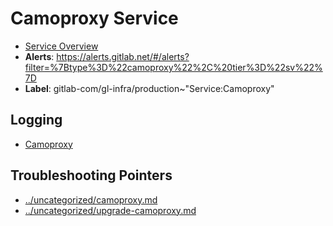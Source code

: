 <!-- MARKER: do not edit this section directly. Edit services/service-catalog.yml then run scripts/generate-docs -->
#  Camoproxy Service
* [Service Overview](https://dashboards.gitlab.net/d/camoproxy-main/camoproxy-overview)
* **Alerts**: https://alerts.gitlab.net/#/alerts?filter=%7Btype%3D%22camoproxy%22%2C%20tier%3D%22sv%22%7D
* **Label**: gitlab-com/gl-infra/production~"Service:Camoproxy"

## Logging

* [Camoproxy](https://log.gprd.gitlab.net/goto/f86d35a17e46e0de9d8454b3a5d4387f)

## Troubleshooting Pointers

* [../uncategorized/camoproxy.md](../uncategorized/camoproxy.md)
* [../uncategorized/upgrade-camoproxy.md](../uncategorized/upgrade-camoproxy.md)
<!-- END_MARKER -->
